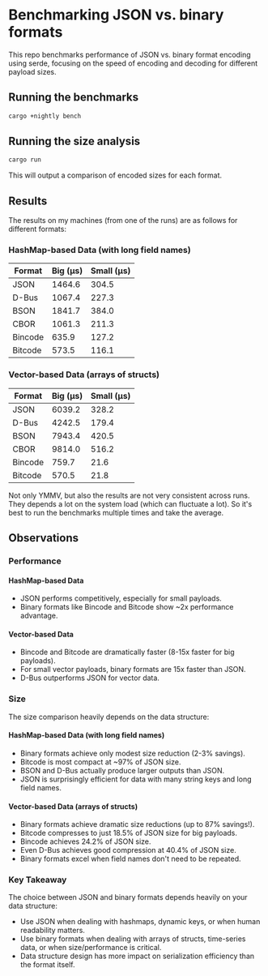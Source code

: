 # Benchmarking JSON vs. binary formats

This repo benchmarks performance of JSON vs. binary format encoding using serde, focusing on the
speed of encoding and decoding for different payload sizes.

## Running the benchmarks

```bash
cargo +nightly bench
```

## Running the size analysis

```bash
cargo run
```

This will output a comparison of encoded sizes for each format.

## Results

The results on my machines (from one of the runs) are as follows for different formats:

### HashMap-based Data (with long field names)

| Format   | Big (µs) | Small (µs) |
| -------- | -------- | ---------- |
| JSON     | 1464.6   | 304.5      |
| D-Bus    | 1067.4   | 227.3      |
| BSON     | 1841.7   | 384.0      |
| CBOR     | 1061.3   | 211.3      |
| Bincode  |  635.9   | 127.2      |
| Bitcode  |  573.5   | 116.1      |

### Vector-based Data (arrays of structs)

| Format    | Big (µs) | Small (µs) |
| --------- | -------- | ---------- |
| JSON      | 6039.2   | 328.2      |
| D-Bus     | 4242.5   | 179.4      |
| BSON      | 7943.4   | 420.5      |
| CBOR      | 9814.0   | 516.2      |
| Bincode   |  759.7   |  21.6      |
| Bitcode   |  570.5   |  21.8      |

Not only YMMV, but also the results are not very consistent across runs. They depends a lot on the
system load (which can fluctuate a lot). So it's best to run the benchmarks multiple times and take
the average.

## Observations

### Performance

#### HashMap-based Data

- JSON performs competitively, especially for small payloads.
- Binary formats like Bincode and Bitcode show ~2x performance advantage.

#### Vector-based Data

- Bincode and Bitcode are dramatically faster (8-15x faster for big payloads).
- For small vector payloads, binary formats are 15x faster than JSON.
- D-Bus outperforms JSON for vector data.

### Size

The size comparison heavily depends on the data structure:

#### HashMap-based Data (with long field names)

- Binary formats achieve only modest size reduction (2-3% savings).
- Bitcode is most compact at ~97% of JSON size.
- BSON and D-Bus actually produce larger outputs than JSON.
- JSON is surprisingly efficient for data with many string keys and long field names.

#### Vector-based Data (arrays of structs)

- Binary formats achieve dramatic size reductions (up to 87% savings!).
- Bitcode compresses to just 18.5% of JSON size for big payloads.
- Bincode achieves 24.2% of JSON size.
- Even D-Bus achieves good compression at 40.4% of JSON size.
- Binary formats excel when field names don't need to be repeated.

### Key Takeaway

The choice between JSON and binary formats depends heavily on your data structure:
- Use JSON when dealing with hashmaps, dynamic keys, or when human readability matters.
- Use binary formats when dealing with arrays of structs, time-series data, or when size/performance is critical.
- Data structure design has more impact on serialization efficiency than the format itself.

